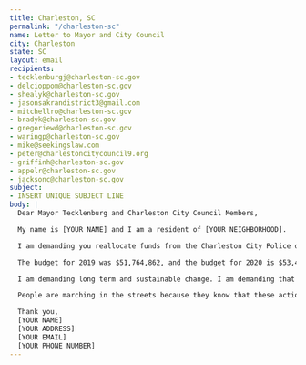 ```yaml
---
title: Charleston, SC
permalink: "/charleston-sc"
name: Letter to Mayor and City Council
city: Charleston
state: SC
layout: email
recipients:
- tecklenburgj@charleston-sc.gov
- delcioppom@charleston-sc.gov
- shealyk@charleston-sc.gov
- jasonsakrandistrict3@gmail.com
- mitchellro@charleston-sc.gov
- bradyk@charleston-sc.gov
- gregoriewd@charleston-sc.gov
- waringp@charleston-sc.gov
- mike@seekingslaw.com
- peter@charlestoncitycouncil9.org
- griffinh@charleston-sc.gov
- appelr@charleston-sc.gov
- jacksonc@charleston-sc.gov
subject:
- INSERT UNIQUE SUBJECT LINE
body: |
  Dear Mayor Tecklenburg and Charleston City Council Members,

  My name is [YOUR NAME] and I am a resident of [YOUR NEIGHBORHOOD].

  I am demanding you reallocate funds from the Charleston City Police department and invest them into social services that would directly improve the well-being of Charleston citizens.

  The budget for 2019 was $51,764,862, and the budget for 2020 is $53,445,152. This is a 3% increase from 2019 to 2020 and an almost 10% increase from 2018 to 2020. That money could be better spent on supporting affordable housing, educational opportunities, healthcare, and community outreach programs that are more successful at promoting safe and stable communities than law enforcement. I demand more aggressive financial support be directed to those areas.

  I am demanding long term and sustainable change. I am demanding that the city of Charleston’s budget be better spent on quality of life for all. In particular for those in our Black and Brown communities, who are more than likely to be directly affected by police brutality and violence. I also urge the Charleston City Council to enact legislation that holds police accountable and to overturn policies that allow police to engage in unlawful behavior with impunity.

  People are marching in the streets because they know that these actions will result in a healthier, more just society. I implore you to please listen to the needs of your constituents and take immediate action to address their concerns. Can I count on you to consider an alternative budget that puts a focus on social service programs?

  Thank you,
  [YOUR NAME]
  [YOUR ADDRESS]
  [YOUR EMAIL]
  [YOUR PHONE NUMBER]
---
```


